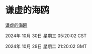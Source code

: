 # 谦虚的海鸥
[谦虚的海鸥](http://219.139.197.74:56308/qxdho/course/base/hotlink/index.php)

2024年 10月 30日 星期三 05:20:02 CST

2024年 10月 29日 星期二 21:20:02 GMT
